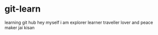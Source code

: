 # git-learn
learning git hub
hey myself i am explorer learner traveller lover and peace maker
jai kisan
